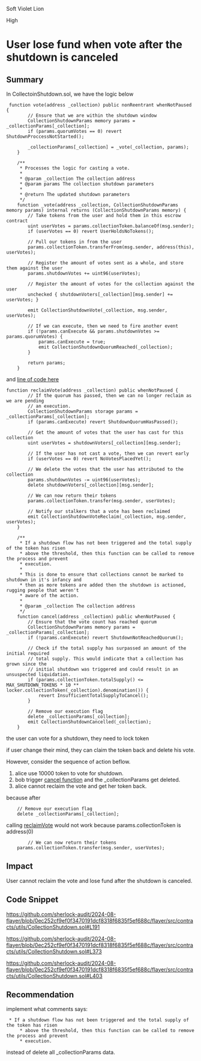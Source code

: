 Soft Violet Lion

High

# User lose fund when vote after the shutdown is canceled

## Summary

In CollectoinShutdown.sol, we have the logic below

```solidity
 function vote(address _collection) public nonReentrant whenNotPaused {
        // Ensure that we are within the shutdown window
        CollectionShutdownParams memory params = _collectionParams[_collection];
        if (params.quorumVotes == 0) revert ShutdownProccessNotStarted();

        _collectionParams[_collection] = _vote(_collection, params);
    }

    /**
     * Processes the logic for casting a vote.
     *
     * @param _collection The collection address
     * @param params The collection shutdown parameters
     *
     * @return The updated shutdown parameters
     */
    function _vote(address _collection, CollectionShutdownParams memory params) internal returns (CollectionShutdownParams memory) {
        // Take tokens from the user and hold them in this escrow contract
        uint userVotes = params.collectionToken.balanceOf(msg.sender);
        if (userVotes == 0) revert UserHoldsNoTokens();

        // Pull our tokens in from the user
        params.collectionToken.transferFrom(msg.sender, address(this), userVotes);

        // Register the amount of votes sent as a whole, and store them against the user
        params.shutdownVotes += uint96(userVotes);

        // Register the amount of votes for the collection against the user
        unchecked { shutdownVoters[_collection][msg.sender] += userVotes; }

        emit CollectionShutdownVote(_collection, msg.sender, userVotes);

        // If we can execute, then we need to fire another event
        if (!params.canExecute && params.shutdownVotes >= params.quorumVotes) {
            params.canExecute = true;
            emit CollectionShutdownQuorumReached(_collection);
        }

        return params;
    }

```

and [line of code here](https://github.com/sherlock-audit/2024-08-flayer/blob/0ec252cf9ef0f3470191dcf8318f6835f5ef688c/flayer/src/contracts/utils/CollectionShutdown.sol#L373)

```solidity
function reclaimVote(address _collection) public whenNotPaused {
        // If the quorum has passed, then we can no longer reclaim as we are pending
        // an execution.
        CollectionShutdownParams storage params = _collectionParams[_collection];
        if (params.canExecute) revert ShutdownQuorumHasPassed();

        // Get the amount of votes that the user has cast for this collection
        uint userVotes = shutdownVoters[_collection][msg.sender];

        // If the user has not cast a vote, then we can revert early
        if (userVotes == 0) revert NoVotesPlacedYet();

        // We delete the votes that the user has attributed to the collection
        params.shutdownVotes -= uint96(userVotes);
        delete shutdownVoters[_collection][msg.sender];

        // We can now return their tokens
        params.collectionToken.transfer(msg.sender, userVotes);

        // Notify our stalkers that a vote has been reclaimed
        emit CollectionShutdownVoteReclaim(_collection, msg.sender, userVotes);
    }

    /**
     * If a shutdown flow has not been triggered and the total supply of the token has risen
     * above the threshold, then this function can be called to remove the process and prevent
     * execution.
     *
     * This is done to ensure that collections cannot be marked to shutdown in it's infancy and
     * then as more tokens are added then the shutdown is actioned, rugging people that weren't
     * aware of the action.
     *
     * @param _collection The collection address
     */
    function cancel(address _collection) public whenNotPaused {
        // Ensure that the vote count has reached quorum
        CollectionShutdownParams memory params = _collectionParams[_collection];
        if (!params.canExecute) revert ShutdownNotReachedQuorum();

        // Check if the total supply has surpassed an amount of the initial required
        // total supply. This would indicate that a collection has grown since the
        // initial shutdown was triggered and could result in an unsuspected liquidation.
        if (params.collectionToken.totalSupply() <= MAX_SHUTDOWN_TOKENS * 10 ** locker.collectionToken(_collection).denomination()) {
            revert InsufficientTotalSupplyToCancel();
        }

        // Remove our execution flag
        delete _collectionParams[_collection];
        emit CollectionShutdownCancelled(_collection);
    }

```

the user can vote for a shutdown, they need to lock token

if user change their mind, they can claim the token back and delete his vote.

However, consider the sequence of action beflow.

1. alice use 10000 token to vote for shutdown.
2. bob trigger [cancel function](https://github.com/sherlock-audit/2024-08-flayer/blob/0ec252cf9ef0f3470191dcf8318f6835f5ef688c/flayer/src/contracts/utils/CollectionShutdown.sol#L403) and the _collectionParams get deleted.
3. alice cannot reclaim the vote and get her token back.

because after 

```solidity
    // Remove our execution flag
    delete _collectionParams[_collection];
```

calling [reclaimVote](https://github.com/sherlock-audit/2024-08-flayer/blob/0ec252cf9ef0f3470191dcf8318f6835f5ef688c/flayer/src/contracts/utils/CollectionShutdown.sol#L373) would not work because params.collectionToken is address(0)

```solidity
        // We can now return their tokens
    params.collectionToken.transfer(msg.sender, userVotes);
```

## Impact

User cannot reclaim the vote and lose fund after the shutdown is canceled.

## Code Snippet

https://github.com/sherlock-audit/2024-08-flayer/blob/0ec252cf9ef0f3470191dcf8318f6835f5ef688c/flayer/src/contracts/utils/CollectionShutdown.sol#L191

https://github.com/sherlock-audit/2024-08-flayer/blob/0ec252cf9ef0f3470191dcf8318f6835f5ef688c/flayer/src/contracts/utils/CollectionShutdown.sol#L373

https://github.com/sherlock-audit/2024-08-flayer/blob/0ec252cf9ef0f3470191dcf8318f6835f5ef688c/flayer/src/contracts/utils/CollectionShutdown.sol#L403

## Recommendation

implement what comments says:

```solidity
 * If a shutdown flow has not been triggered and the total supply of the token has risen
     * above the threshold, then this function can be called to remove the process and prevent
     * execution.
```

instead of delete all _collectionParams data.